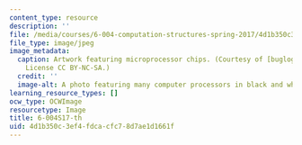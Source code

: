 ```yaml
---
content_type: resource
description: ''
file: /media/courses/6-004-computation-structures-spring-2017/4d1b350c3ef4fdcacfc78d7ae1d1661f_6-004S17-th.jpg
file_type: image/jpeg
image_metadata:
  caption: Artwork featuring microprocessor chips. (Courtesy of [buglogic](https://www.flickr.com/photos/buglogic/2963839347/in/photolist-5vUsbp-3MDzS-ABM9a4-dNP9oK-dNP9Mz-aKX7bD-6sf9f8-dQhWda-9T7mmd-4unt7Y-5Wp1pr-fdJUmS-6htQYi-KX5og-aAnUzR-ahb3Bj-9X1a4g-EsRpST-6dCMHx-22xsFsN-tWfy8G-Etq2Co-e3jr9Q-bAupZf-ibVAX9-pgRLET-7K7PG8-bgoamV-9J6Q5m-bgoAHF-3c8ye6-61myie-379BJF-5cTKa-bgoc8k-bgod18-4A5XSW-bgoKGB-bgoAhp-Z2vsqs-76zKzV-K97XrX-9skaJF-q4v1zy-WY1ZnE-ojrnDB-dsBUSg-eTzKqn-oAAcV6-pK7FGy).
    License CC BY-NC-SA.)
  credit: ''
  image-alt: A photo featuring many computer processors in black and white
learning_resource_types: []
ocw_type: OCWImage
resourcetype: Image
title: 6-004S17-th
uid: 4d1b350c-3ef4-fdca-cfc7-8d7ae1d1661f
---
```

